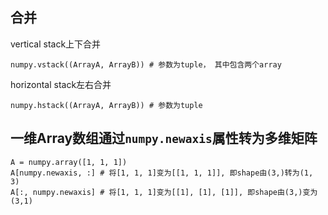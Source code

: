 ## 合并
vertical stack上下合并
```
numpy.vstack((ArrayA, ArrayB)) # 参数为tuple， 其中包含两个array
```
horizontal stack左右合并
```
numpy.hstack((ArrayA, ArrayB)) # 参数为tuple
```
## 一维Array数组通过`numpy.newaxis`属性转为多维矩阵
```
A = numpy.array([1, 1, 1])
A[numpy.newaxis, :] # 将[1, 1, 1]变为[[1, 1, 1]], 即shape由(3,)转为(1, 3)
A[:, numpy.newaxis] # 将[1, 1, 1]变为[[1], [1], [1]], 即shape由(3,)变为(3,1)
```

